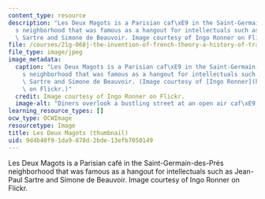 ```yaml
---
content_type: resource
description: "Les Deux Magots is a Parisian caf\xE9 in the Saint-Germain-des-Pr\xE9\
  s neighborhood that was famous as a hangout for intellectuals such as Jean-Paul\
  \ Sartre and Simone de Beauvoir. Image courtesy of Ingo Ronner on Flickr."
file: /courses/21g-068j-the-invention-of-french-theory-a-history-of-transatlantic-intellectual-life-since-1945-spring-2012/9d4b40f91da9878d2bde13efb7050149_21g-068js12-th.jpg
file_type: image/jpeg
image_metadata:
  caption: "Les Deux Magots is a Parisian caf\xE9 in the Saint-Germain-des-Pr\xE9\
    s neighborhood that was famous as a hangout for intellectuals such as Jean-Paul\
    \ Sartre and Simone de Beauvoir. (Image courtesy of [Ingo Ronner](http://www.flickr.com/photos/25143217@N05/3571065134/in/photostream/)\
    \ on Flickr.)"
  credit: Image courtesy of Ingo Ronner on Flickr.
  image-alt: "Diners overlook a bustling street at an open air caf\xE9 in Paris."
learning_resource_types: []
ocw_type: OCWImage
resourcetype: Image
title: Les Deux Magots (thumbnail)
uid: 9d4b40f9-1da9-878d-2bde-13efb7050149
---
```

Les Deux Magots is a Parisian café in the Saint-Germain-des-Prés neighborhood that was famous as a hangout for intellectuals such as Jean-Paul Sartre and Simone de Beauvoir. Image courtesy of Ingo Ronner on Flickr.

